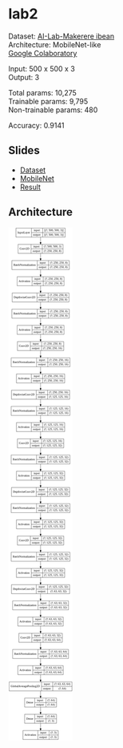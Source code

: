# lab2
Dataset: [AI-Lab-Makerere ibean](https://github.com/AI-Lab-Makerere/ibean/)  
Architecture: MobileNet-like  
[Google Colaboratory](https://colab.research.google.com/drive/19cWshQX2waa6TngvYv27w0zL0ftr6LjF?usp=sharing)

Input: 500 x 500 x 3  
Output: 3

Total params: 10,275  
Trainable params: 9,795  
Non-trainable params: 480  

Accuracy: 0.9141  

## Slides
* [Dataset](slides/Dataset.pdf)
* [MobileNet](slides/MobileNet.pdf)
* [Result](slides/Result.pdf)

## Architecture
![architecture](slides/model.png)
